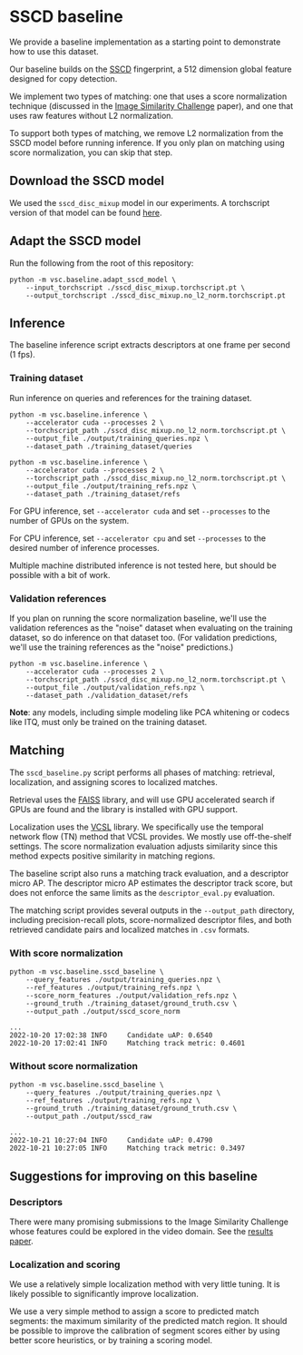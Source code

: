 # SSCD baseline

We provide a baseline implementation as a starting point to demonstrate
how to use this dataset.

Our baseline builds on the [SSCD](https://github.com/facebookresearch/sscd-copy-detection)
fingerprint, a 512 dimension global feature designed for copy detection.

We implement two types of matching: one that uses a score normalization
technique (discussed in the [Image Similarity Challenge](https://arxiv.org/abs/2106.09672) paper),
and one that uses raw features without L2 normalization.

To support both types of matching, we remove L2 normalization from the
SSCD model before running inference.
If you only plan on matching using score normalization, you can skip that step.

## Download the SSCD model

We used the `sscd_disc_mixup` model in our experiments.
A torchscript version of that model can be found
[here](https://dl.fbaipublicfiles.com/sscd-copy-detection/sscd_disc_mixup.torchscript.pt).

## Adapt the SSCD model

Run the following from the root of this repository:
```
python -m vsc.baseline.adapt_sscd_model \
    --input_torchscript ./sscd_disc_mixup.torchscript.pt \
    --output_torchscript ./sscd_disc_mixup.no_l2_norm.torchscript.pt
```

## Inference

The baseline inference script extracts descriptors at one frame per
second (1 fps).

### Training dataset

Run inference on queries and references for the training dataset.

```
python -m vsc.baseline.inference \
    --accelerator cuda --processes 2 \
    --torchscript_path ./sscd_disc_mixup.no_l2_norm.torchscript.pt \
    --output_file ./output/training_queries.npz \
    --dataset_path ./training_dataset/queries
```
```
python -m vsc.baseline.inference \
    --accelerator cuda --processes 2 \
    --torchscript_path ./sscd_disc_mixup.no_l2_norm.torchscript.pt \
    --output_file ./output/training_refs.npz \
    --dataset_path ./training_dataset/refs
```

For GPU inference, set `--accelerator cuda` and set `--processes` to
the number of GPUs on the system.

For CPU inference, set `--accelerator cpu` and set `--processes` to
the desired number of inference processes.

Multiple machine distributed inference is not tested here,
but should be possible with a bit of work.

### Validation references

If you plan on running the score normalization baseline, we'll use the
validation references as the "noise" dataset when evaluating on the
training dataset, so do inference on that dataset too.
(For validation predictions, we'll use the training references as the
"noise" predictions.)

```
python -m vsc.baseline.inference \
    --accelerator cuda --processes 2 \
    --torchscript_path ./sscd_disc_mixup.no_l2_norm.torchscript.pt \
    --output_file ./output/validation_refs.npz \
    --dataset_path ./validation_dataset/refs
```

**Note**: any models, including simple modeling like PCA whitening
or codecs like ITQ, must only be trained on the training dataset.

## Matching

The `sscd_baseline.py` script performs all phases of matching:
retrieval, localization, and assigning scores to localized matches.

Retrieval uses the [FAISS](https://github.com/facebookresearch/faiss)
library, and will use GPU accelerated search if GPUs are found and
the library is installed with GPU support.

Localization uses the [VCSL](https://github.com/alipay/VCSL) library.
We specifically use the temporal network flow (TN) method that VCSL
provides.
We mostly use off-the-shelf settings.
The score normalization evaluation adjusts similarity since this
method expects positive similarity in matching regions.

The baseline script also runs a matching track evaluation, and a descriptor micro AP.
The descriptor micro AP estimates the descriptor track score, but
does not enforce the same limits as the `descriptor_eval.py` evaluation.

The matching script provides several outputs in the `--output_path`
directory, including precision-recall plots,
score-normalized descriptor files, and both retrieved candidate pairs
and localized matches in `.csv` formats.

### With score normalization

```
python -m vsc.baseline.sscd_baseline \
    --query_features ./output/training_queries.npz \
    --ref_features ./output/training_refs.npz \
    --score_norm_features ./output/validation_refs.npz \
    --ground_truth ./training_dataset/ground_truth.csv \
    --output_path ./output/sscd_score_norm

...
2022-10-20 17:02:38 INFO     Candidate uAP: 0.6540
2022-10-20 17:02:41 INFO     Matching track metric: 0.4601
```

### Without score normalization

```
python -m vsc.baseline.sscd_baseline \
    --query_features ./output/training_queries.npz \
    --ref_features ./output/training_refs.npz \
    --ground_truth ./training_dataset/ground_truth.csv \
    --output_path ./output/sscd_raw

...
2022-10-21 10:27:04 INFO     Candidate uAP: 0.4790
2022-10-21 10:27:05 INFO     Matching track metric: 0.3497
```

## Suggestions for improving on this baseline

### Descriptors

There were many promising submissions to the Image Similarity Challenge
whose features could be explored in the video domain.
See the [results paper](https://proceedings.mlr.press/v176/papakipos22a.html).

### Localization and scoring

We use a relatively simple localization method with very little tuning.
It is likely possible to significantly improve localization.

We use a very simple method to assign a score to predicted match segments:
the maximum similarity of the predicted match region.
It should be possible to improve the calibration of segment scores
either by using better score heuristics, or by training a scoring model.
